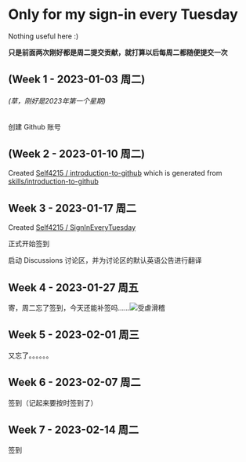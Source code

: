 # Only for my sign-in every Tuesday
Nothing useful here :)

**只是前面两次刚好都是周二提交贡献，就打算以后每周二都随便提交一次**

## (Week 1 - 2023-01-03 周二)
###### (草，刚好是2023年第一个星期)

创建 Github 账号

## (Week 2 - 2023-01-10 周二)

Created [Self4215 / introduction-to-github](https://github.com/Self4215/introduction-to-github) which is generated from [skills/introduction-to-github](https://github.com/skills/introduction-to-github)

## Week 3 - 2023-01-17 周二

Created [Self4215 / SignInEveryTuesday](https://github.com/Self4215/SignInEveryTuesday)

正式开始签到

启动 Discussions 讨论区，并为讨论区的默认英语公告进行翻译

## Week 4 - 2023-01-27 周五

寄，周二忘了签到，今天还能补签吗……![受虐滑稽](https://s1.ax1x.com/2023/01/27/pSU8NSP.png)

## Week 5 - 2023-02-01 周三

又忘了。。。。。。

## Week 6 - 2023-02-07 周二

签到（记起来要按时签到了）

## Week 7 - 2023-02-14 周二

签到
